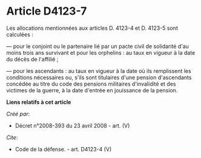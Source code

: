 # Article D4123-7

Les allocations mentionnées aux articles D. 4123-4 et D. 4123-5 sont calculées : 

― pour le conjoint ou le partenaire lié par un pacte civil de solidarité d'au moins trois ans survivant et pour les
orphelins : au taux en vigueur à la date du décès de l'affilié ; 

― pour les ascendants : au taux en vigueur à la date où ils remplissent les conditions nécessaires ou, s'ils sont titulaires
d'une pension d'ascendants concédée au titre du code des pensions militaires d'invalidité et des victimes de la guerre, à la
date d'entrée en jouissance de la pension.

**Liens relatifs à cet article**

_Créé par_:

  - Décret n°2008-393 du 23 avril 2008 - art. (V)

_Cite_:

  - Code de la défense. - art. D4123-4 (V)
